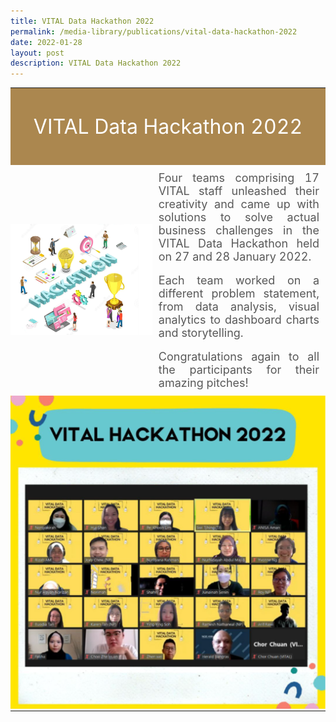 ```yaml
---
title: VITAL Data Hackathon 2022
permalink: /media-library/publications/vital-data-hackathon-2022
date: 2022-01-28
layout: post
description: VITAL Data Hackathon 2022
---
```

<table style="border: 0px;padding:0px;" width="100%" height="100%">	
	<tr style="border: 0px;padding:0px;background-color:#ab874f">
		<td colspan = "2" style="border: 0px;padding:10px;vertical-align: middle;text-align: center">			
			<p style="font-size:32px;color:#ffffff">   
				VITAL Data Hackathon 2022
			</p>
		</td>
	</tr>
	<tr style="border: 0px; padding:0px;" >		
		<td style="border: 0px; padding:0px;vertical-align: middle;" >
			<img src="/images/Media/Hackathon_Image1.png"  /> 
		</td>
		<td width="55%" style="border: 0px; padding:10px;" >
			<div style="font-size:18px;text-align:justify;color:#585858">   
				Four teams comprising 17 VITAL staff unleashed their creativity and came up with solutions to solve actual business challenges in the VITAL Data Hackathon held on 27 and 28 January 2022. 
			</div>
			<br>
			<div style="font-size:18px;text-align:justify;color:#585858">  
				Each team worked on a different problem statement, from data analysis, visual analytics to dashboard charts and storytelling. 
			</div>
			<br>
			<div style="font-size:18px;text-align:justify;color:#585858">
				Congratulations again to all the participants for their amazing pitches!
				</div>
		</td>	
	</tr>
	<tr style="border: 0px;padding:0px;">
		<td colspan = "2" style="border: 0px;padding:0px;vertical-align: middle;text-align: center;">						
			<img src="/images/Media/Hackathon_Image2.png"  /> 
		</td>
	</tr>
	</table>
